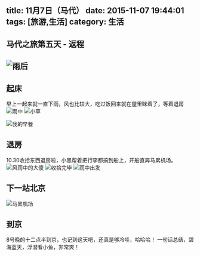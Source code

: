 title: 11月7日（马代）
date: 2015-11-07 19:44:01
tags: [旅游,生活]
category: 生活
---

## 马代之旅第五天 - 返程
![雨后](http://7xnz74.com1.z0.glb.clouddn.com/IMG_1253.JPG?imageView2/2/w/1000)
-------------------


<!--more-->

## 起床
早上一起来就一直下雨，风也比较大，吃过饭回来就在屋里眯着了，等着退房
![雨中](http://7xnz74.com1.z0.glb.clouddn.com/IMG_1245.JPG?imageView2/2/w/1000)
![小草](http://7xnz74.com1.z0.glb.clouddn.com/IMG_1247.JPG?imageView2/2/w/1000)

![我的早餐](http://7xnz74.com1.z0.glb.clouddn.com/IMG_1234.JPG?imageView2/2/w/1000)

## 退房
10.30收拾东西退房啦，小黑帮着把行李都搞到船上，开船直奔马累机场。
![风雨中的大傻](http://7xnz74.com1.z0.glb.clouddn.com/IMG_1272.jpg?imageView2/2/w/1000)
![收拾完毕](http://7xnz74.com1.z0.glb.clouddn.com/IMG_1259.jpg?imageView2/2/w/1000)
![雨中出发](http://7xnz74.com1.z0.glb.clouddn.com/IMG_1287.jpg?imageView2/2/w/1000)

## 下一站北京
![马累机场](http://7xnz74.com1.z0.glb.clouddn.com/IMG_1294.JPG?imageView2/2/w/1000)

## 到京
8号晚的十二点半到京，也记到这天吧，还真是够冷哇，哈哈哈！
一句话总结，碧海蓝天，浮潜看小鱼，非常爽！

















